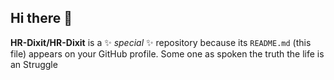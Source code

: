 ## Hi there 👋


**HR-Dixit/HR-Dixit** is a ✨ _special_ ✨ repository because its `README.md` (this file) appears on your GitHub profile.
Some one as spoken the truth the life is  an Struggle 
